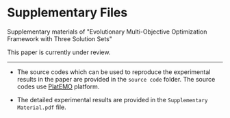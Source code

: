 # Supplementary Files

Supplementary materials of "Evolutionary Multi-Objective Optimization Framework with Three Solution Sets"

This paper is currently under review.

---

- The source codes which can be used to reproduce the experimental results in the paper are provided in the `source code` folder. The source codes use [PlatEMO](https://github.com/BIMK/PlatEMO/) platform.

- The detailed experimental results are provided in the `Supplementary Material.pdf` file. 
